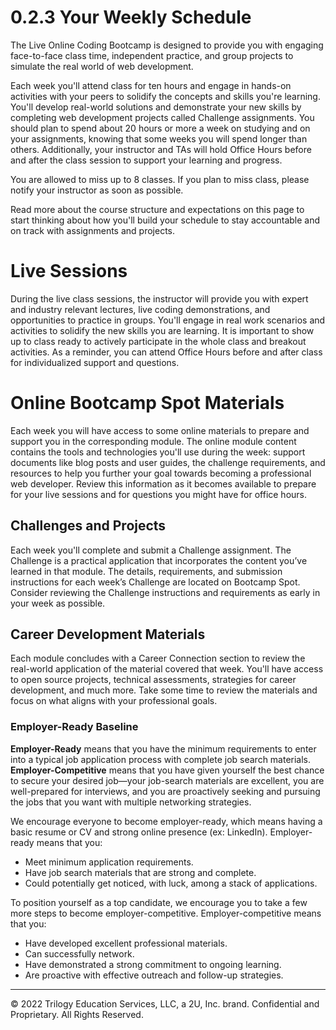 # 0.2.3 Your Weekly Schedule

The Live Online Coding Bootcamp is designed to provide you with engaging face-to-face class time, independent practice, and group projects to simulate the real world of web development.

Each week you'll attend class for ten hours and engage in hands-on activities with your peers to solidify the concepts and skills you're learning. You'll develop real-world solutions and demonstrate your new skills by completing web development projects called Challenge assignments. You should plan to spend about 20 hours or more a week on studying and on your assignments, knowing that some weeks you will spend longer than others. Additionally, your instructor and TAs will hold Office Hours before and after the class session to support your learning and progress.

You are allowed to miss up to 8 classes. If you plan to miss class, please notify your instructor as soon as possible.

Read more about the course structure and expectations on this page to start thinking about how you'll build your schedule to stay accountable and on track with assignments and projects.

# Live Sessions
During the live class sessions, the instructor will provide you with expert and industry relevant lectures, live coding demonstrations, and opportunities to practice in groups. You'll engage in real work scenarios and activities to solidify the new skills you are learning. It is important to show up to class ready to actively participate in the whole class and breakout activities. As a reminder, you can attend Office Hours before and after class for individualized support and questions.

# Online Bootcamp Spot Materials
Each week you will have access to some online materials to prepare and support you in the corresponding module. The online module content contains the tools and technologies you'll use during the week: support documents like blog posts and user guides, the challenge requirements, and resources to help you further your goal towards becoming a professional web developer. Review this information as it becomes available to prepare for your live sessions and for questions you might have for office hours.

## Challenges and Projects
Each week you'll complete and submit a Challenge assignment. The Challenge is a practical application that incorporates the content you’ve learned in that module. The details, requirements, and submission instructions for each week’s Challenge are located on Bootcamp Spot. Consider reviewing the Challenge instructions and requirements as early in your week as possible.

## Career Development Materials
Each module concludes with a Career Connection section to review the real-world application of the material covered that week. You'll have access to open source projects, technical assessments, strategies for career development, and much more. Take some time to review the materials and focus on what aligns with your professional goals.

### Employer-Ready Baseline
**Employer-Ready** means that you have the minimum requirements to enter into a typical job application process with complete job search materials. **Employer-Competitive** means that you have given yourself the best chance to secure your desired job—your job-search materials are excellent, you are well-prepared for interviews, and you are proactively seeking and pursuing the jobs that you want with multiple networking strategies.

We encourage everyone to become employer-ready, which means having a basic resume or CV and strong online presence (ex: LinkedIn). Employer-ready means that you:
* Meet minimum application requirements.
* Have job search materials that are strong and complete.
* Could potentially get noticed, with luck, among a stack of applications.

To position yourself as a top candidate, we encourage you to take a few more steps to become employer-competitive. Employer-competitive means that you:
* Have developed excellent professional materials.
* Can successfully network.
* Have demonstrated a strong commitment to ongoing learning.
* Are proactive with effective outreach and follow-up strategies.

---
© 2022 Trilogy Education Services, LLC, a 2U, Inc. brand. Confidential and Proprietary. All Rights Reserved.
